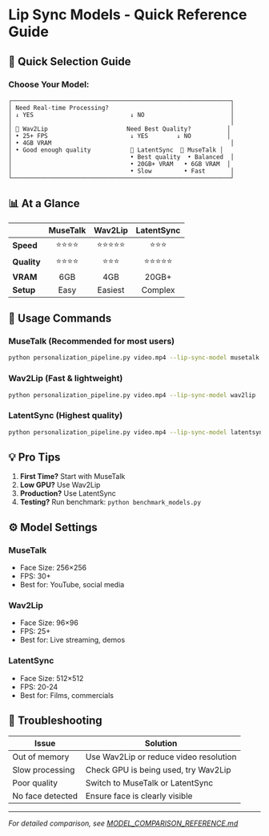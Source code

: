 # Lip Sync Models - Quick Reference Guide

## 🚀 Quick Selection Guide

### Choose Your Model:

```
┌─────────────────────────────────────────────────────────────┐
│ Need Real-time Processing?                                  │
│ ↓ YES                           ↓ NO                        │
│                                                             │
│ 🏃 Wav2Lip                      Need Best Quality?          │
│ • 25+ FPS                       ↓ YES        ↓ NO          │
│ • 4GB VRAM                                                  │
│ • Good enough quality           🎨 LatentSync  🎯 MuseTalk │
│                                 • Best quality  • Balanced  │
│                                 • 20GB+ VRAM   • 6GB VRAM  │
│                                 • Slow         • Fast       │
└─────────────────────────────────────────────────────────────┘
```

## 📊 At a Glance

| | MuseTalk | Wav2Lip | LatentSync |
|---|:---:|:---:|:---:|
| **Speed** | ⭐⭐⭐⭐ | ⭐⭐⭐⭐⭐ | ⭐⭐⭐ |
| **Quality** | ⭐⭐⭐⭐ | ⭐⭐⭐ | ⭐⭐⭐⭐⭐ |
| **VRAM** | 6GB | 4GB | 20GB+ |
| **Setup** | Easy | Easiest | Complex |

## 🎯 Usage Commands

### MuseTalk (Recommended for most users)
```bash
python personalization_pipeline.py video.mp4 --lip-sync-model musetalk
```

### Wav2Lip (Fast & lightweight)
```bash
python personalization_pipeline.py video.mp4 --lip-sync-model wav2lip
```

### LatentSync (Highest quality)
```bash
python personalization_pipeline.py video.mp4 --lip-sync-model latentsync
```

## 💡 Pro Tips

1. **First Time?** Start with MuseTalk
2. **Low GPU?** Use Wav2Lip
3. **Production?** Use LatentSync
4. **Testing?** Run benchmark: `python benchmark_models.py`

## ⚙️ Model Settings

### MuseTalk
- Face Size: 256×256
- FPS: 30+
- Best for: YouTube, social media

### Wav2Lip  
- Face Size: 96×96
- FPS: 25+
- Best for: Live streaming, demos

### LatentSync
- Face Size: 512×512
- FPS: 20-24
- Best for: Films, commercials

## 🔧 Troubleshooting

| Issue | Solution |
|-------|----------|
| Out of memory | Use Wav2Lip or reduce video resolution |
| Slow processing | Check GPU is being used, try Wav2Lip |
| Poor quality | Switch to MuseTalk or LatentSync |
| No face detected | Ensure face is clearly visible |

---
*For detailed comparison, see [MODEL_COMPARISON_REFERENCE.md](MODEL_COMPARISON_REFERENCE.md)*